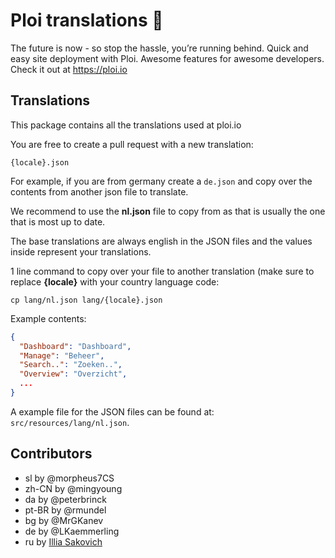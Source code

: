 # Ploi translations 🚀

The future is now - so stop the hassle, you’re running behind. Quick and easy site deployment with Ploi. Awesome features for awesome developers. Check it out at https://ploi.io

## Translations

This package contains all the translations used at ploi.io

You are free to create a pull request with a new translation:

`{locale}.json`

For example, if you are from germany create a `de.json` and copy over the contents from another json file to translate.

We recommend to use the **nl.json** file to copy from as that is usually the one that is most up to date.

The base translations are always english in the JSON files and the values inside represent your translations.

1 line command to copy over your file to another translation (make sure to replace **{locale}** with your country language code:

`cp lang/nl.json lang/{locale}.json`

Example contents:
```json
{
  "Dashboard": "Dashboard",
  "Manage": "Beheer",
  "Search..": "Zoeken..",
  "Overview": "Overzicht",
  ...
}
```

A example file for the JSON files can be found at: `src/resources/lang/nl.json`.

## Contributors
- sl by @morpheus7CS
- zh-CN by @mingyoung
- da by @peterbrinck
- pt-BR by @rmundel
- bg by @MrGKanev
- de by @LKaemmerling
- ru by [Illia Sakovich](https://github.com/hivokas)
